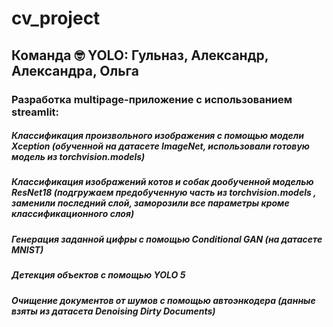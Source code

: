 # cv_project
## Команда :nerd_face: YOLO: Гульназ, Александр, Александра, Ольга
### Разработка multipage-приложение с использованием streamlit:
##### Классификация произвольного изображения с помощью модели Xception (обученной на датасете ImageNet, использовали готовую модель из torchvision.models)
##### Классификация изображений котов и собак дообученной моделью ResNet18 (подгружаем предобученную часть из torchvision.models , заменили последний слой, заморозили все параметры кроме классификационного слоя)
##### Генерация заданной цифры с помощью Conditional GAN (на датасете MNIST)
##### Детекция объектов с помощью YOLO 5
##### Очищение документов от шумов с помощью автоэнкодера (данные взяты из датасета Denoising Dirty Documents)
